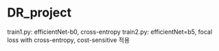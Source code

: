 # DR_project

train1.py: efficientNet-b0, cross-entropy
train2.py: efficientNet=b5, focal loss with cross-entropy, cost-sensitive 적용
